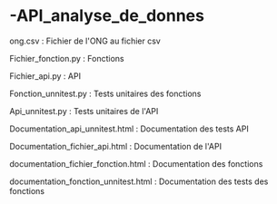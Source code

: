 # -API_analyse_de_donnes
ong.csv : Fichier de l'ONG au fichier csv


Fichier_fonction.py : Fonctions


Fichier_api.py : API


Fonction_unnitest.py : Tests unitaires des fonctions


Api_unnitest.py : Tests unitaires de l'API


Documentation_api_unnitest.html : Documentation des tests API


Documentation_fichier_api.html : Documentation de l'API


documentation_fichier_fonction.html : Documentation des fonctions


documentation_fonction_unnitest.html : Documentation des tests des fonctions 
